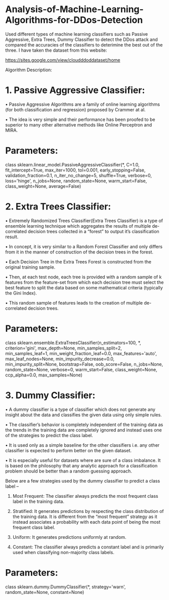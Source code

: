 # Analysis-of-Machine-Learning-Algorithms-for-DDos-Detection

Used different types of machine learning classifiers such as Passive Aggressive, Extra Trees, Dummy Classifier to detect the DDos attack and compared the accuracies of the classifiers to deterimine the best out of the three. 
I have taken the dataset from this website: 

https://sites.google.com/view/cloudddoddataset/home

Algorithm Description:

# 1. Passive Aggressive Classifier:

•	Passive Aggressive Algorithms are a family of online learning algorithms (for both classification and regression) proposed by Crammer at al.

•	The idea is very simple and their performance has been proofed to be superior to many other alternative methods like Online Perceptron and MIRA.

# Parameters:

class sklearn.linear_model.PassiveAggressiveClassifier(*, C=1.0, fit_intercept=True, max_iter=1000, tol=0.001, early_stopping=False, validation_fraction=0.1, n_iter_no_change=5, shuffle=True, verbose=0, loss='hinge', n_jobs=None, random_state=None, warm_start=False, class_weight=None, average=False)

# 2. Extra Trees Classifier:

•	Extremely Randomized Trees Classifier(Extra Trees Classifier) is a type of ensemble learning technique which aggregates the results of multiple de-correlated decision trees collected in a “forest” to output it’s classification result.

•	In concept, it is very similar to a Random Forest Classifier and only differs from it in the manner of construction of the decision trees in the forest.

•	Each Decision Tree in the Extra Trees Forest is constructed from the original training sample.

•	Then, at each test node, each tree is provided with a random sample of k features from the feature-set from which each decision tree must select the best feature to split the data based on some mathematical criteria (typically the Gini Index).

•	This random sample of features leads to the creation of multiple de-correlated decision trees.

# Parameters:

class sklearn.ensemble.ExtraTreesClassifier(n_estimators=100, *, criterion='gini', max_depth=None, min_samples_split=2, min_samples_leaf=1, min_weight_fraction_leaf=0.0, max_features='auto', max_leaf_nodes=None, min_impurity_decrease=0.0, min_impurity_split=None, bootstrap=False, oob_score=False, n_jobs=None, random_state=None, verbose=0, warm_start=False, class_weight=None, ccp_alpha=0.0, max_samples=None)

# 3. Dummy Classifier:

•	A dummy classifier is a type of classifier which does not generate any insight about the data and classifies the given data using only simple rules.

•	The classifier’s behavior is completely independent of the training data as the trends in the training data are completely ignored and instead uses one of the strategies to predict the class label.

•	It is used only as a simple baseline for the other classifiers i.e. any other classifier is expected to perform better on the given dataset.

•	It is especially useful for datasets where are sure of a class imbalance. It is based on the philosophy that any analytic approach for a classification problem should be better than a random guessing approach.

Below are a few strategies used by the dummy classifier to predict a class label –
1.	Most Frequent: The classifier always predicts the most frequent class label in the training data.

2.	Stratified: It generates predictions by respecting the class distribution of the training data. It is different from the “most frequent” strategy as it instead associates a probability with each data point of being the most frequent class label.

3.	Uniform: It generates predictions uniformly at random.

4.	Constant: The classifier always predicts a constant label and is primarily used when classifying non-majority class labels.

# Parameters:

class sklearn.dummy.DummyClassifier(*, strategy='warn', random_state=None, constant=None)


